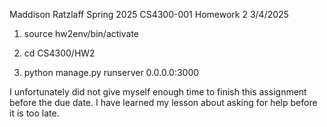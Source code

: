 Maddison Ratzlaff
Spring 2025 CS4300-001
Homework 2
3/4/2025

1. source hw2env/bin/activate

2. cd CS4300/HW2

3. python manage.py runserver 0.0.0.0:3000

I unfortunately did not give myself enough time to finish this assignment before the due date. I have learned my lesson about asking for help before it is too late.